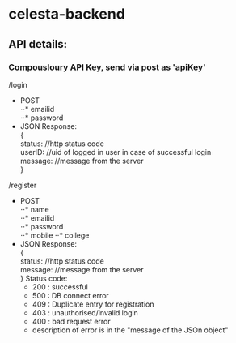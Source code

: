 # celesta-backend
## API details:  
### Compousloury API Key, send via post as 'apiKey'
/login   
* POST  
⋅⋅*  emailid   
⋅⋅*  password   
* JSON Response:  
{   
  status: //http status code   
  userID: //uid of logged in user in case of successful login    
  message: //message from the server    
}   
  
/register
* POST  
⋅⋅*  name   
⋅⋅*  emailid   
⋅⋅*  password   
⋅⋅*  mobile
⋅⋅*  college
* JSON Response:  
{   
  status: //http status code   
  message: //message from the server    
}
Status code:  
  * 200 : successful   
  * 500 : DB connect error   
  * 409 : Duplicate entry for registration
  * 403 : unauthorised/invalid login   
  * 400 : bad request error   
  * description of error is in the "message of the JSOn object"  
  

